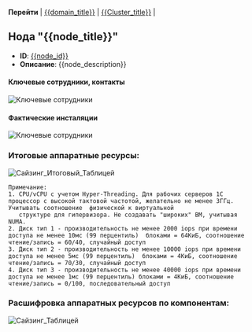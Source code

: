**Перейти** 
| [{{domain_title}}](/entities/extended_application_card/extended_card_functional_cluster?id={{domain_id}}) 
| [{{Cluster_title}}](/entities/extended_application_card/extended_card_cluster?id={{Cluster_id}}) |

## Нода "{{node_title}}"
- **ID**: [{{node_id}}]({{node_link}})
- **Описание**: {{node_description}}

#### Ключевые сотрудники, контакты

![Ключевые сотрудники](@document/Application.doc.KeyContacts?component={{node_id}})

#### Фактические инсталяции

![Ключевые сотрудники](@document/technology.doc.ListApplicationsInstalledOnNode?component={{node_id}})

### Итоговые аппаратные ресурсы:

![Сайзинг_Итоговый_Таблицей](@document/technology.doc.CharacteristicsNode.Total?node_id={{node_id}})

    Примечание:
    1. CPU/vCPU c учетом Hyper-Threading. Для рабочих серверов 1С процессор с высокой тактовой частотой, желательно не менее 3ГГц. Учитывать соотношение  физической к виртуальной 
       структуре для гипервизора. Не создавать "широких" ВМ, учитывая NUMA.
    2. Диск тип 1 - производительность не менее 2000 iops при времени доступа не менее 10мс (99 перцентиль)  блоками = 64КиБ, соотношение чтение/запись = 60/40, случайный доступ
    3. Диск тип 2 - производительность не менее 10000 iops при времени доступа не менее 5мс (99 перцентиль)  блоками = 4КиБ, соотношение чтение/запись = 70/30, случайный доступ
    4. Диск тип 3 - производительность не менее 40000 iops при времени доступа не менее 1мс (99 перцентиль) блоками = 4КиБ, соотношение чтение/запись = 0/100, последовательный доступ

### Расшифровка аппаратных ресурсов по компонентам:

![Сайзинг_Таблицей](@document/technology.doc.CharacteristicsNode?node_id={{node_id}})

